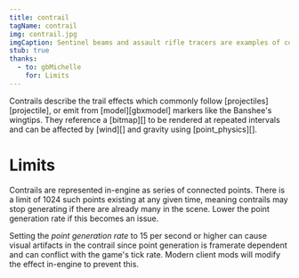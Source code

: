 ```yaml
---
title: contrail
tagName: contrail
img: contrail.jpg
imgCaption: Sentinel beams and assault rifle tracers are examples of contrails
stub: true
thanks:
  - to: gbMichelle
    for: Limits
---
```


Contrails describe the trail effects which commonly follow [projectiles][projectile], or emit from [model][gbxmodel] markers like the Banshee's wingtips. They reference a [bitmap][] to be rendered at repeated intervals and can be affected by [wind][] and gravity using [point_physics][].

# Limits
Contrails are represented in-engine as series of connected points. There is a limit of 1024 such points existing at any given time, meaning contrails may stop generating if there are already many in the scene. Lower the point generation rate if this becomes an issue.

Setting the _point generation rate_ to 15 per second or higher can cause visual artifacts in the contrail since point generation is framerate dependent and can conflict with the game's tick rate. Modern client mods will modify the effect in-engine to prevent this.
